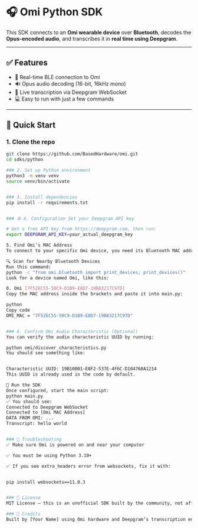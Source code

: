 # 🎧 Omi Python SDK 

This SDK connects to an **Omi wearable device** over **Bluetooth**, decodes the **Opus-encoded audio**, and transcribes it in **real time using Deepgram**.

---

## ✅ Features

- 🔗 Real-time BLE connection to Omi
- 🔊 Opus audio decoding (16-bit, 16kHz mono)
- 🧠 Live transcription via Deepgram WebSocket
- 💻 Easy to run with just a few commands

---

## 🚀 Quick Start

### 1. Clone the repo

```bash
git clone https://github.com/BasedHardware/omi.git
cd sdks/python

### 2. Set up Python environment
python3 -m venv venv
source venv/bin/activate


### 3. Install dependencies
pip install -r requirements.txt


### ⚙️ 4. Configuration Set your Deepgram API key

# Get a free API key from https://deepgram.com, then run:
export DEEPGRAM_API_KEY=your_actual_deepgram_key

5. Find Omi’s MAC Address
To connect to your specific Omi device, you need its Bluetooth MAC address.

🔍 Scan for Nearby Bluetooth Devices
Run this command:
python -c "from omi.bluetooth import print_devices; print_devices()"
Look for a device named Omi, like this:

0. Omi [7F52EC55-50C9-D1B9-E8D7-19B83217C97D]
Copy the MAC address inside the brackets and paste it into main.py:

python
Copy code
OMI_MAC = "7F52EC55-50C9-D1B9-E8D7-19B83217C97D"


### 6. Confirm Omi Audio Characteristic (Optional)
You can verify the audio characteristic UUID by running:

python omi/discover_characteristics.py
You should see something like:


Characteristic UUID: 19B10001-E8F2-537E-4F6C-D104768A1214
This UUID is already used in the code by default.

🏃 Run the SDK
Once configured, start the main script:
python main.py
✅ You should see:
Connected to Deepgram WebSocket
Connected to [Omi MAC Address]
DATA FROM OMI: ...
Transcript: hello world


### 🧩 Troubleshooting
✅ Make sure Omi is powered on and near your computer

✅ You must be using Python 3.10+

✅ If you see extra_headers error from websockets, fix it with:


pip install websockets==11.0.3


### 🪪 License
MIT License — this is an unofficial SDK built by the community, not affiliated with Omi.

### 🙌 Credits
Built by [Your Name] using Omi hardware and Deepgram’s transcription engine.
